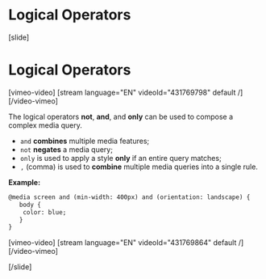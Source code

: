 # Logical Operators

[slide]
# Logical Operators

[vimeo-video]
[stream language="EN" videoId="431769798" default /]
[/video-vimeo]

The logical operators **not**, **and**, and **only** can be used to compose a complex media query.

* `and` **combines** multiple media features;
* `not` **negates** a media query; 
* `only` is used to apply a style **only** if an entire query matches;
* `,` (comma) is used to **combine** multiple media queries into a single rule.

**Example:**
```html
@media screen and (min-width: 400px) and (orientation: landscape) {
   body {
	color: blue;
   }
}
```

[vimeo-video]
[stream language="EN" videoId="431769864" default /]
[/video-vimeo]

[/slide]